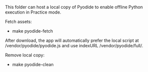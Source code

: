 This folder can host a local copy of Pyodide to enable offline Python execution in Practice mode.

Fetch assets:
- make pyodide-fetch

After download, the app will automatically prefer the local script at /vendor/pyodide/pyodide.js and use indexURL /vendor/pyodide/full/.

Remove local copy:
- make pyodide-clean

